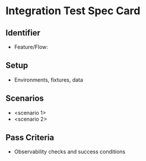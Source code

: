 # Integration Test Spec Card

## Identifier

- Feature/Flow: <name>


## Setup

- Environments, fixtures, data


## Scenarios

- <scenario 1>
- <scenario 2>


## Pass Criteria

- Observability checks and success conditions

